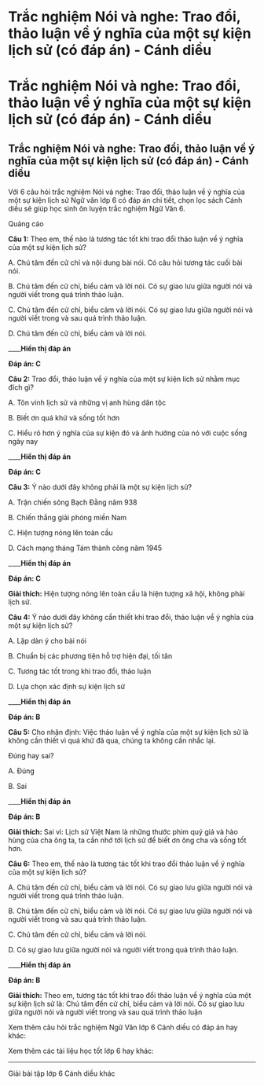 # Trắc nghiệm Nói và nghe: Trao đổi, thảo luận về ý nghĩa của một sự kiện lịch sử (có đáp án) - Cánh diều

# Trắc nghiệm Nói và nghe: Trao đổi, thảo luận về ý nghĩa của một sự kiện lịch sử (có đáp án) - Cánh diều

## Trắc nghiệm Nói và nghe: Trao đổi, thảo luận về ý nghĩa của một sự kiện lịch sử (có đáp án) - Cánh diều

Với 6 câu hỏi trắc nghiệm Nói và nghe: Trao đổi, thảo luận về ý nghĩa của một sự kiện lịch sử Ngữ văn lớp 6 có đáp án chi tiết, chọn lọc sách Cánh diều sẽ giúp học sinh ôn luyện trắc nghiệm Ngữ Văn 6.

Quảng cáo

**Câu 1:** Theo em, thế nào là tương tác tốt khi trao đổi thảo luận về ý nghĩa của một sự kiện lịch sử?

A. Chú tâm đến cử chỉ và nội dung bài nói. Có câu hỏi tương tác cuối bài nói.

B. Chú tâm đến cử chỉ, biểu cảm và lời nói. Có sự giao lưu giữa người nói và người viết trong quá trình thảo luận.

C. Chú tâm đến cử chỉ, biểu cảm và lời nói. Có sự giao lưu giữa người nói và người viết trong và sau quá trình thảo luận.

D. Chú tâm đến cử chỉ, biểu cảm và lời nói.

____**Hiển thị đáp án**

**Đáp án: C**

**Câu 2:** Trao đổi, thảo luận về ý nghĩa của một sự kiện lich sử nhằm mục đích gì?

A. Tôn vinh lịch sử và những vị anh hùng dân tộc

B. Biết ơn quá khứ và sống tốt hơn

C. Hiểu rõ hơn ý nghĩa của sự kiện đó và ảnh hưởng của nó với cuộc sống ngày nay

____**Hiển thị đáp án**

**Đáp án: C**

**Câu 3:** Ý nào dưới đây không phải là một sự kiện lịch sử?

A. Trận chiến sông Bạch Đằng năm 938

B. Chiến thắng giải phóng miền Nam

C. Hiện tượng nóng lên toàn cầu

D. Cách mạng tháng Tám thành công năm 1945

____**Hiển thị đáp án**

**Đáp án: C**

**Giải thích:** Hiện tượng nóng lên toàn cầu là hiện tượng xã hội, không phải lịch sử.

**Câu 4:** Ý nào dưới đây không cần thiết khi trao đổi, thảo luận về ý nghĩa của một sự kiện lịch sử?

A. Lập dàn ý cho bài nói

B. Chuẩn bị các phương tiện hỗ trợ hiện đại, tối tân

C. Tương tác tốt trong khi trao đổi, thảo luận

D. Lựa chọn xác định sự kiện lịch sử

____**Hiển thị đáp án**

**Đáp án: B**

**Câu 5:** Cho nhận định: Việc thảo luận về ý nghĩa của một sự kiện lịch sử là không cần thiết vì quá khứ đã qua, chúng ta không cần nhắc lại.

Đúng hay sai?

A. Đúng

B. Sai

____**Hiển thị đáp án**

**Đáp án: B**

**Giải thích:** Sai vì: Lịch sử Việt Nam là những thước phim quý giá và hào hùng của cha ông ta, ta cần nhớ tới lịch sử để biết ơn ông cha và sống tốt hơn.

**Câu 6:** Theo em, thế nào là tương tác tốt khi trao đổi thảo luận về ý nghĩa của một sự kiện lịch sử?

A. Chú tâm đến cử chỉ, biểu cảm và lời nói. Có sự giao lưu giữa người nói và người viết trong quá trình thảo luận.

B. Chú tâm đến cử chỉ, biểu cảm và lời nói. Có sự giao lưu giữa người nói và người viết trong và sau quá trình thảo luận.

C. Chú tâm đến cử chỉ, biểu cảm và lời nói.

D. Có sự giao lưu giữa người nói và người viết trong quá trình thảo luận.

____**Hiển thị đáp án**

**Đáp án: B**

**Giải thích:** Theo em, tương tác tốt khi trao đổi thảo luận về ý nghĩa của một sự kiện lịch sử là: Chú tâm đến cử chỉ, biểu cảm và lời nói. Có sự giao lưu giữa người nói và người viết trong và sau quá trình thảo luận

Xem thêm câu hỏi trắc nghiệm Ngữ Văn lớp 6 Cánh diều có đáp án hay khác:

Xem thêm các tài liệu học tốt lớp 6 hay khác:

* * *

Giải bài tập lớp 6 Cánh diều khác
